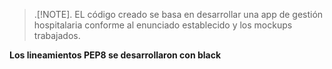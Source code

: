 >.[!NOTE].
EL código creado se basa en desarrollar una app de gestión hospitalaria conforme al enunciado establecido y los mockups trabajados.

**Los lineamientos PEP8 se desarrollaron con black**
